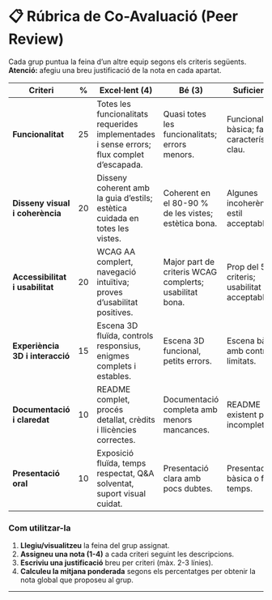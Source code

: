 # 📋 Rúbrica de Co-Avaluació (Peer Review)

Cada grup puntua la feina d’un altre equip segons els criteris següents.  
**Atenció:** afegiu una breu justificació de la nota en cada apartat.

| Criteri | % | Excel·lent (4) | Bé (3) | Suficient (2) | Insuficient (1) | Nota |
|---------|----|----------------|-------|---------------|-----------------|------|
| **Funcionalitat** | 25 | Totes les funcionalitats requerides implementades i sense errors; flux complet d’escapada. | Quasi totes les funcionalitats; errors menors. | Funcionalitat bàsica; falten característiques clau. | Problemes greus o funcions principals inacabades. | |
| **Disseny visual i coherència** | 20 | Disseny coherent amb la guia d’estils; estètica cuidada en totes les vistes. | Coherent en el 80-90 % de les vistes; estètica bona. | Algunes incoherències; estil acceptable. | Disseny inconsistent o pobre. | |
| **Accessibilitat i usabilitat** | 20 | WCAG AA complert, navegació intuïtiva; proves d’usabilitat positives. | Major part de criteris WCAG complerts; usabilitat bona. | Prop del 50 % criteris; usabilitat acceptable. | Accessibilitat baixa o navegació confusa. | |
| **Experiència 3D i interacció** | 15 | Escena 3D fluïda, controls responsius, enigmes complets i estables. | Escena 3D funcional, petits errors. | Escena bàsica amb controls limitats. | Rendiment pobre o interacció fallida. | |
| **Documentació i claredat** | 10 | README complet, procés detallat, crèdits i llicències correctes. | Documentació completa amb menors mancances. | README existent però incomplet. | Poca o nul·la documentació. | |
| **Presentació oral** | 10 | Exposició fluïda, temps respectat, Q&A solventat, suport visual cuidat. | Presentació clara amb pocs dubtes. | Presentació bàsica o fora de temps. | Desorganitzada o incompleta. | |

### Com utilitzar-la
1. **Llegiu/visualitzeu** la feina del grup assignat.  
2. **Assigneu una nota (1-4)** a cada criteri seguint les descripcions.  
3. **Escriviu una justificació** breu per criteri (màx. 2-3 línies).  
4. **Calculeu la mitjana ponderada** segons els percentatges per obtenir la nota global que proposeu al grup.

---